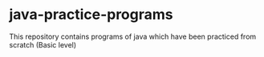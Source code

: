 # java-practice-programs
This repository contains programs of java which have been practiced from scratch (Basic level)
